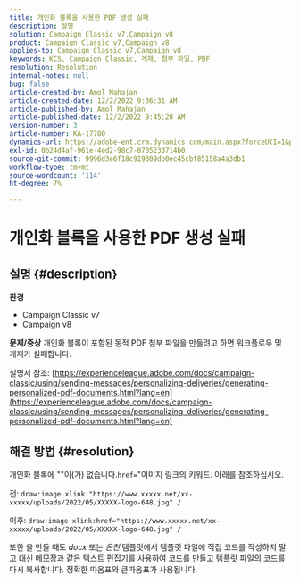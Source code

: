 ```yaml
---
title: 개인화 블록을 사용한 PDF 생성 실패
description: 설명
solution: Campaign Classic v7,Campaign v8
product: Campaign Classic v7,Campaign v8
applies-to: Campaign Classic v7,Campaign v8
keywords: KCS, Campaign Classic, 게재, 첨부 파일, PDF
resolution: Resolution
internal-notes: null
bug: false
article-created-by: Amol Mahajan
article-created-date: 12/2/2022 9:36:31 AM
article-published-by: Amol Mahajan
article-published-date: 12/2/2022 9:45:20 AM
version-number: 3
article-number: KA-17700
dynamics-url: https://adobe-ent.crm.dynamics.com/main.aspx?forceUCI=1&pagetype=entityrecord&etn=knowledgearticle&id=824a27cc-2472-ed11-9561-6045bd006b4b
exl-id: 0b24d4af-961e-4ed2-98c7-0705233714b0
source-git-commit: 9996d3e6f18c919309db0ec45cbf85158a4a3db1
workflow-type: tm+mt
source-wordcount: '114'
ht-degree: 7%

---
```


# 개인화 블록을 사용한 PDF 생성 실패

## 설명 {#description}

<b>환경</b>
- Campaign Classic v7
- Campaign v8



<b>문제/증상</b>
개인화 블록이 포함된 동적 PDF 첨부 파일을 만들려고 하면 워크플로우 및 게재가 실패합니다.

설명서 참조: [https://experienceleague.adobe.com/docs/campaign-classic/using/sending-messages/personalizing-deliveries/generating-personalized-pdf-documents.html?lang=en](https://experienceleague.adobe.com/docs/campaign-classic/using/sending-messages/personalizing-deliveries/generating-personalized-pdf-documents.html?lang=en)


## 해결 방법 {#resolution}


개인화 블록에 &quot;&quot;이(가) 없습니다.`href=`&quot;이미지 링크의 키워드. 아래를 참조하십시오.

전:
`draw:image xlink:"https://www.xxxxx.net/xx-xxxxx/uploads/2022/05/XXXXX-logo-648.jpg" /`

이후:
`draw:image xlink:href="https://www.xxxxx.net/xx-xxxxx/uploads/2022/05/XXXXX-logo-648.jpg" /`

또한 을 만들 때도 *docx* 또는 *온천* 템플릿에서 템플릿 파일에 직접 코드를 작성하지 말고 대신 메모장과 같은 텍스트 편집기를 사용하여 코드를 만들고 템플릿 파일의 코드를 다시 복사합니다. 정확한 따옴표와 큰따옴표가 사용됩니다.
